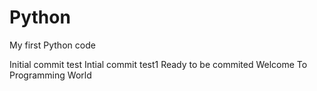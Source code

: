 # Python
My first Python code

Initial commit test
Intial commit test1
Ready to be commited
Welcome To Programming World
